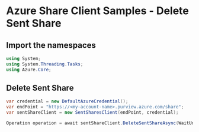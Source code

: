 # Azure Share Client Samples - Delete Sent Share

## Import the namespaces

```C# Snippet:SentSharesClientSample_ImportNamespaces
using System;
using System.Threading.Tasks;
using Azure.Core;
```

## Delete Sent Share

```C# Snippet:SentSharesClientSample_DeleteSentShare
var credential = new DefaultAzureCredential();
var endPoint = "https://<my-account-name>.purview.azure.com/share";
var sentShareClient = new SentSharesClient(endPoint, credential);

Operation operation = await sentShareClient.DeleteSentShareAsync(WaitUntil.Completed, <sentShareId>);
```
